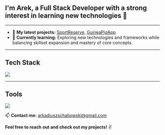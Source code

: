 ## I'm Arek, a Full Stack Developer with a strong interest in learning new technologies 👋

---

- 🔭 **My latest projects:** [SportReserve](https://github.com/ArkadiuszSchabowski/SportReserve), [GuineaPigApp](https://github.com/ArkadiuszSchabowski/GuineaPigApp)
- 🌱 **Currently learning:** Exploring new technologies and frameworks while balancing skillset expansion and mastery of core concepts.

---

## Tech Stack
<img src="https://skillicons.dev/icons?i=dotnet,cs,rabbitmq,mongodb,angular,typescript,js,html,css"/>

---

## Tools
<img src="https://skillicons.dev/icons?i=postman,azure,figma,github,git,visualstudio,vscode,linux,docker"/>

📫 **Contact me:** arkadiuszschabowski@gmail.com

**Feel free to reach out and check out my projects!** ✌️
